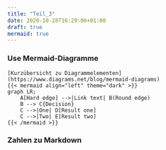 ```yaml
---
title: "Teil_3"
date: 2020-10-28T16:29:06+01:00
draft: true
mermaid: true
---
```

### Use Mermaid-Diagramme
```
[Kurzübersicht zu Diagrammelementen](https://www.diagrams.net/blog/mermaid-diagrams)
{{< mermaid align="left" theme="dark" >}}
graph LR;
    A[Hard edge] -->|Link text| B(Round edge)
    B --> C{Decision}
    C -->|One| D[Result one]
    C -->|Two| E[Result two]
{{< /mermaid >}}
```
### Zahlen zu Markdown